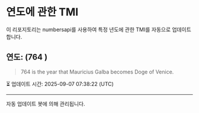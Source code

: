 
# 연도에 관한 TMI

이 리포지토리는 numbersapi를 사용하여 특정 년도에 관한 TMI를 자동으로 업데이트합니다.

## 연도: (764 )
> 764 is the year that Mauricius Galba becomes Doge of Venice.

⏳ 업데이트 시간: 2025-09-07 07:38:22 (UTC)

---
자동 업데이트 봇에 의해 관리됩니다.
